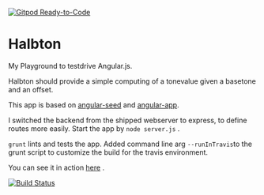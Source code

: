[![Gitpod Ready-to-Code](https://img.shields.io/badge/Gitpod-Ready--to--Code-blue?logo=gitpod)](https://gitpod.io/#https://github.com/holgergp/halbton) 

# Halbton
My Playground to testdrive Angular.js.

Halbton should provide a simple computing of a tonevalue given a basetone and an offset.

This app is based on [angular-seed](https://github.com/angular/angular-seed/) and [angular-app](https://github.com/angular-app/angular-app/). 

I switched the backend from the shipped webserver to express, to define routes more easily.
Start the app by `node server.js`  .

`grunt` lints and tests the app.
Added command line arg `--runInTravis`to the grunt script to customize the build for the travis environment.

You can see it in action [here](http://halbton.herokuapp.com) .

[![Build Status](https://travis-ci.org/holgergp/halbton.png)](https://travis-ci.org/holgergp/halbton)



